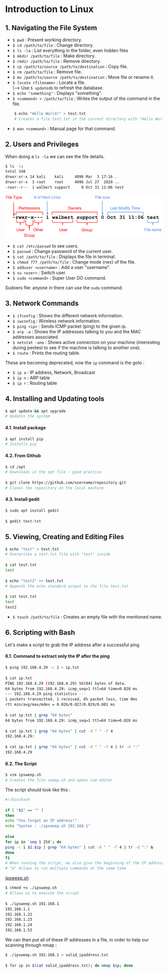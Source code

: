 # Introduction to Linux

## 1. Navigating the File System

- `$ pwd` : Present working directory.  
- `$ cd /path/to/file` : Change directory.  
- `$ ls -la` : List everything in the folder, even hidden files  
- `$ mkdir /path/to/file` : Make directory.  
- `$ rmdir /path/to/file` : Remove directory.  
- `$ cp /path/to/source /path/to/destination` : Copy file.  
- `$ rm /path/to/file` : Remove file.  
- `$ mv /path/to/source /path/to/destination` : Move file or rename it.   
- `$ locate <filename>` : Locate a file.  
\\--> Use `$ updatedb` to refresh the database.
- `$ echo "something"` : Displays "something".  
- `$ <command> > /path/to/file` : Writes the output of the command in the file.  
```sh
    $ echo "Hello World!" > test.txt
    # Creates a file test.txt in the current directory with "Hello World!" written inside.
```
- `$ man <command>` : Manual page for that command.  
  

## 2. Users and Privileges

When doing a `ls -la` we can see the file details.

```sh
$ ls -la
total 148
drwxr-xr-x 14 kali    kali     4096 Mar  3 17:16 .
drwxr-xr-x  3 root    root     4096 Jul 27  2020 ..
-rwxr--r--  1 walbert support     0 Oct 31 11:06 test
```
![linux-file-permissions](images/linux-file-permissions.png)

- `$ cat /etc/passwd` to see users.
- `$ passwd` : Change password of the current user.  
- `$ cat /path/to/file` : Displays the file in terminal.  
- `$ chmod 777 /path/to/file` : Change mode (rwx) of the file.  
- `$ adduser <username>` : Add a user "username".  
- `$ su <user>` : Switch user.  
- `$ sudo <command>` : Super User DO command.

Sudoers file: anyone in there can use the `sudo` command.

## 3. Network Commands

- `$ ifconfig` : Shows the different network information. 
- `$ iwconfig` : Wireless network information.  
- `$ ping <ip>` : Sends ICMP packet (ping) to the given ip.  
- `$ arp -a` : Shows the IP addresses talking to you and the MAC addresses associated.
- `$ netstat -ano` : Shows active connection on your machine (interesting during pentest to see if the machine is talking to another one).  
- `$ route` : Prints the routing table.

These are becoming deprecated, now the `ip` command is the goto :

- `$ ip a` : IP address, Network, Broadcast
- `$ ip n` : ARP table
- `$ ip r` : Routing table

## 4. Installing and Updating tools

```sh
$ apt update && apt upgrade
# Updates the system
```

#### 4.1. Install package

```sh 
$ apt install pip
# Installs pip
```

#### 4.2. From Github

```sh
$ cd /opt
# Downloads in the opt file : good practice

$ git clone https://github.com/username/repository.git
# Clones the repository on the local machine
```

#### 4.3. Install gedit

```sh
$ sudo apt install gedit

$ gedit test.txt
```

## 5. Viewing, Creating and Editing Files

```sh
$ echo "test" > test.txt
# Overwrites a test.txt file with "test" inside

$ cat test.txt
test

$ echo "test2" >> test.txt
# Appends the echo standard output to the file test.txt

$ cat test.txt
test
test2
```

- `$ touch /path/to/file` : Creates an empty file with the mentioned name.

## 6. Scripting with Bash

Let's make a script to grab the IP address after a successful ping

#### 6.1. Command to extract only the IP after the ping

```sh
$ ping 192.168.4.29 -c 1 > ip.txt

$ cat ip.txt
PING 192.168.4.29 (192.168.4.29) 56(84) bytes of data.
64 bytes from 192.168.4.29: icmp_seq=1 ttl=64 time=0.028 ms
--- 192.168.4.29 ping statistics ---
1 packets transmitted, 1 received, 0% packet loss, time 0ms
rtt min/avg/max/mdev = 0.026/0.027/0.029/0.001 ms

$ cat ip.txt | grep "64 bytes"
64 bytes from 192.168.4.29: icmp_seq=1 ttl=64 time=0.028 ms

$ cat ip.txt | grep "64 bytes" | cut -d " " -f 4
192.168.4.29:

$ cat ip.txt | grep "64 bytes" | cut -d " " -f 4 | tr -d ":"
192.168.4.29
```

#### 6.2. The Script

```sh
$ vim ipsweep.sh
# Creates the file sweep.sh and opens vim editor
```

The script should look like this :

```sh
#!/bin/bash

if [ "$1" == "" ]
then
echo "You forgot an IP address!"
echo "Syntax : ./ipsweep.sh 192.168.1"

else
for ip in `seq 1 254`; do
ping -c 1 $1.$ip | grep "64 bytes" | cut -d " " -f 4 | tr -d ":" &
done
fi
# When running the script, we also give the beginning of the IP address : $1
# "&" Allows to run multiple commands at the same time
```

[ipsweep.sh](files/ipsweep.sh)

```sh
$ chmod +x ./ipsweep.sh
# Allows us to execute the script

$ ./ipsweep.sh 192.168.1
192.168.1.1
192.168.1.22
192.168.1.23
192.168.1.24
192.168.1.53
```

We can then put all of these IP addresses in a file, in order to help our scanning through nmap : 

```sh
$ ./ipsweep.sh 192.168.1 > valid_ipaddress.txt

$ for ip in $(cat valid_ipaddress.txt); do nmap $ip; done
```